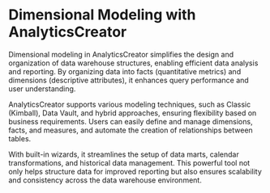 # Dimensional Modeling with AnalyticsCreator

Dimensional modeling in AnalyticsCreator simplifies the design and organization of data warehouse structures, enabling efficient data analysis and reporting. By organizing data into facts (quantitative metrics) and dimensions (descriptive attributes), it enhances query performance and user understanding.&#x20;

AnalyticsCreator supports various modeling techniques, such as Classic (Kimball), Data Vault, and hybrid approaches, ensuring flexibility based on business requirements. Users can easily define and manage dimensions, facts, and measures, and automate the creation of relationships between tables.&#x20;

With built-in wizards, it streamlines the setup of data marts, calendar transformations, and historical data management. This powerful tool not only helps structure data for improved reporting but also ensures scalability and consistency across the data warehouse environment.
